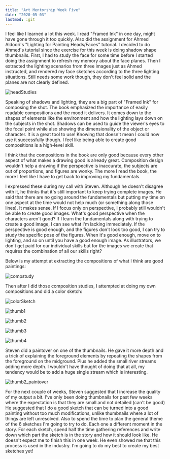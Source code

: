 ```yaml
---
title: "Art Mentorship Week Five"
date: "2020-05-03"
lastmod: :git
---
```


I feel like I learned a lot this week. I read "Framed Ink" in one day, might have gone through it
too quickly. Also did the assignment for Ahmed Aldoori's "Lighting for Painting Heads/Faces" tutorial.
I decided to do Ahmed's tutorial since the exercise for this week is doing shadow shape thumbnails. First,
I had to study the face for some time before I started doing the assignment to refresh my memory about
the face planes. Then I extracted the lighting scenarios from three images just as Ahmed instructed, and
rendered my face sketches according to the three lighting situations. Still needs some work though, they
don't feel solid and the planes are not clearly defined.

![headStudies](headStudies.png)

Speaking of shadows and lighting, they are a big part of "Framed Ink" for composing the shot. The book
emphasized the importance of easily readable compositions and the mood it delivers. It comes down to the
shapes of elements like the environment and how the lighting lays down on the subjects in the shot. Shadows
can be used to guide the viewer's eyes to the focal point while also showing the dimensionality of the object or
character. It is a great tool to use! Knowing that doesn't mean I could now use it successfully though.
I feel like being able to create good compositions is a high-level skill.

I think that the compositions in the book are only good because every other aspect of what makes a drawing
good is already great. Composition design wouldn't help a drawing if the perspective is inaccurate, the
subjects are out of proportions, and figures are wonky. The more I read the book, the more I feel like I
have to get back to improving my fundamentals.

I expressed these during my call with Steven. Although he doesn't disagree with it, he thinks that it's
still important to keep trying complete images. He said that there are no going around the fundamentals but
putting my time on one aspect at the time would not help much (or something along those lines). It makes sense.
If I focus only on perspective, I probably still wouldn't be able to create good images. What's good
perspective when the characters aren't good? If I learn the fundamentals along with trying to create a good
image, I can see what I'm lacking immediately. If the perspective is good enough, and the figures don't
look too good, I can try to study the specific pose of the figures. When it's good enough, move on to lighting,
and so on until you have a good enough image. As illustrators, we don't get paid for our individual skills
but for the images we create that requires the combination of all our skills right?

Below is my attempt at extracting the compositions of what I think are good paintings:

![compstudy](compstudy.png)

Then after I did those composition studies, I attempted at doing my own compositions and did a color sketch:

![colorSketch](colorSketch.png)

![thumb1](thumb1.png)

![thumb2](thumb2.png)

![thumb3](thumb3.png)

![thumb4](thumb4.png)

Steven did a paintover on one of the thumbnails. He gave it more depth and a trick of explaining
the foreground elements by repeating the shapes from the foreground on the midground. Plus he added
the small river streams adding more depth. I wouldn't have thought of doing that at all, my tendency would be
to add a huge single stream which is interesting.

![thumb2_paintover](thumb2_paintover.png)

For the next couple of weeks, Steven suggested that I increase the quality of my output a bit. I've only been
doing thumbnails for past few weeks where the expectation is that they are small and not detailed (can't be good)
He suggested that I do a good sketch that can be turned into a good painting without too much modifications, unlike
thumbnails where a lot of things are left unresolved. Also to spend the time to plan the general theme of the 6
sketches I'm going to try to do. Each one a different moment in the story. For each sketch, spend half the time
gathering references and write down which part the sketch is in the story and how it should look like. He doesn't
expect me to finish this in one week. He even showed me that this process is used in the industry. I'm going to do
my best to create my best sketches yet!

